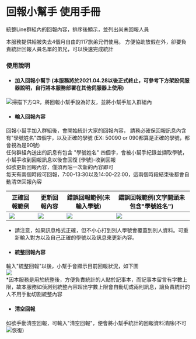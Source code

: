 # 回報小幫手 使用手冊

統整Line群組內的回報內容，排序後顯示，並列出尚未回報人員

本服務提供給被失去4個月自由的117旅弟兄們使用。
方便協助放假在外，卻要負責統計回報人員名單的弟兄，可以快速完成統計

### 使用說明

- #### 加入回報小幫手 (本服務將於2021.04.28以後正式終止，可參考下方架設伺服器說明，自行將本服務部署在其他伺服器上使用)
掃描下方QR，將回報小幫手設為好友，並將小幫手加入群組內
<img src="https://imgur.com/NCV8xaF.jpg" style="float:left" /> 

- #### 輸入回報內容
回報小幫手加入群組後，會開始統計大家的回報內容，
請務必確保回報訊息內含有"學號姓名"四個字，以及正確的學號 (EX: 50090 or 090都算是正確的學號，都會視為是90號)  
任何群組內送出的訊息有包含 "學號姓名" 四個字，會被小幫手紀錄並擷取學號，
小幫手收到回報訊息以後會回復 [學號]-收到回報  
如欲更新回報內容，僅須再貼一次新的內容即可  
每天有兩個時段可回報，7:00-13:30以及14:00-22:00，這兩個時段結束後都會自動清空回報內容

| 正確回報範例                                                   |更新回報內容 | 錯誤回報範例(未輸入學號)                                       | 錯誤回報範例(文字開頭未包含"學號姓名")                         |
| -------------------------------------------------------------- | --- | -------------------------------------------------------------- | -------------------------------------------------------------- |
| <img src="https://imgur.com/jfjAoWi.jpg" style="float:left" /> |  <img src="https://imgur.com/pwHkiyH.jpg" style="float:left" />   | <img src="https://imgur.com/iSfk9ar.jpg" style="float:left" /> | <img src="https://imgur.com/lcnvoJv.jpg" style="float:left" /> |

* 請注意，如果訊息格式正確，但不小心打到別人學號會覆蓋到別人資料。可重新輸入對方以及自己正確的學號以及訊息來更新內容。 


- #### 統整回報內容
輸入"統整回報"以後，小幫手會顯示目前回報狀況，如下圖  
<img src="https://imgur.com/K4H84JQ.jpg" style="float:left" />  
*因本服務是用於統整後，方便負責統計的人貼於記事本，而記事本留言有字數上限，故本服務如偵測到統整內容超出字數上限會自動切成兩則訊息，讓負責統計的人不用手動切割統整內容

- #### 清空回報
如欲手動清空回報，可輸入"清空回報"，便會將小幫手統計的回報資料清除(不可恢復)
<img src="https://imgur.com/FMB7VxN.jpg" style="float:left" />

